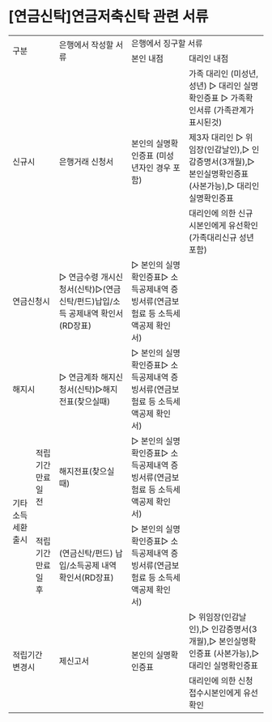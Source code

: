 # [연금신탁]연금저축신탁 관련 서류

<table><tbody><tr>
<td colspan="2" rowspan="2">
구분</td>
<td rowspan="2">
은행에서 작성할 서류</td>
<td colspan="2">
은행에서 징구할 서류</td></tr><tr>
<td>
본인 내점</td>
<td>
대리인 내점</td></tr><tr>
<td colspan="2" rowspan="3">
신규시</td>
<td rowspan="3">
은행거래 신청서</td>
<td rowspan="3">본인의 실명확인증표
(미성년자인 경우 포함)</td>
<td>가족 대리인 (미성년,성년)
▷ 대리인 실명확인증표
▷ 가족확인서류
(가족관계가 표시된것)</td></tr><tr>
<td>제3자 대리인
▷ 위임장(인감날인),▷ 인감증명서(3개월),▷ 본인실명확인증표
(사본가능),▷ 대리인 실명확인증표</td></tr><tr>
<td>대리인에 의한 신규시본인에게 유선확인
(가족대리신규 성년포함)</td></tr><tr>
<td colspan="2">
연금신청시</td>
<td>▷ 연금수령 개시신청서(신탁)▷(연금신탁/펀드)납입/소득
공제내역 확인서(RD장표)</td>
<td>▷ 본인의 실명확인증표▷ 소득공제내역 증빙서류(연금보험료 등 소득세액공제 확인서)</td>
<td></td></tr><tr>
<td colspan="2">
해지시</td>
<td>
▷ 연금계좌 해지신청서(신탁)▷해지전표(찾으실때)</td>
<td>▷ 본인의 실명확인증표▷ 소득공제내역 증빙서류(연금보험료 등 소득세액공제 확인서)</td>
<td></td></tr><tr>
<td rowspan="2">기타소득세환
출시</td>
<td>적립기간
만료일 전</td>
<td>
해지전표(찾으실때)</td>
<td>▷ 본인의 실명확인증표▷ 소득공제내역 증빙서류(연금보험료 등 소득세액공제 확인서)</td>
<td></td></tr><tr>
<td>적립기간
만료일 후</td>
<td>(연금신탁/펀드)
납입/소득공제
내역 확인서(RD장표)</td>
<td>▷ 본인의 실명확인증표▷ 소득공제내역 증빙서류(연금보험료 등 소득세액공제 확인서)</td>
<td></td></tr><tr>
<td colspan="2" rowspan="2">적립기간
변경시</td>
<td rowspan="2">
제신고서</td>
<td rowspan="2">
본인의 실명확인증표</td>
<td>▷ 위임장(인감날인),▷ 인감증명서(3개월),▷ 본인실명확인증표
(사본가능),▷ 대리인 실명확인증표</td></tr><tr>
<td>
대리인에 의한 신청 접수시본인에게 유선확인</td></tr></tbody>
</table>


